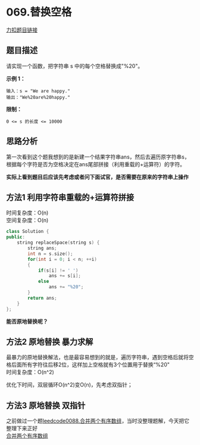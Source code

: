 # 069.替换空格

[力扣题目链接](https://leetcode-cn.com/problems/ti-huan-kong-ge-lcof/)  


## 题目描述  

请实现一个函数，把字符串 s 中的每个空格替换成"%20"。  

**示例 1：**

    输入：s = "We are happy."
    输出："We%20are%20happy."

**限制：**

    0 <= s 的长度 <= 10000  


## 思路分析  

第一次看到这个题我想到的是新建一个结果字符串ans，然后去遍历原字符串s，根据每个字符是否为空格决定在ans尾部拼接（利用重载的+运算符）的字符。  

**实际上看到题目后应该先考虑或者问下面试官，是否需要在原来的字符串上操作**  

## 方法1  利用字符串重载的+运算符拼接  

时间复杂度：O(n)  
空间复杂度：O(n)  

```cpp
class Solution {
public:
    string replaceSpace(string s) {
        string ans;
        int n = s.size();
        for(int i = 0; i < n; ++i)
        {
            if(s[i] != ' ')
                ans += s[i];
            else
                ans += "%20";
        }
        return ans;
    }
};
```  

**能否原地替换呢？**  

## 方法2 原地替换 暴力求解  

最暴力的原地替换解法，也是最容易想到的就是，遍历字符串，遇到空格后就将空格后面所有字符往后移2位，这样加上空格就有3个位置用于替换“%20"  
时间复杂度：O(n^2)  

优化下时间，双层循环O(n^2)变O(n)，先考虑双指针；  

## 方法3 原地替换 双指针  

之前做过一个题[leedcode0088.合并两个有序数组](https://leetcode-cn.com/problems/merge-sorted-array/)，当时没整理题解，今天把它整理下来正好  
[合并两个有序数组]()











